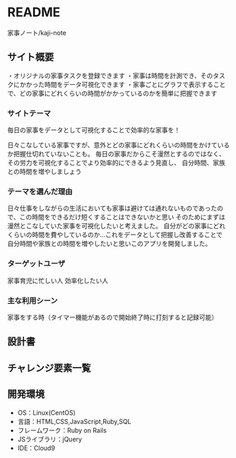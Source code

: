 # README

家事ノート/kaji-note
## サイト概要
・オリジナルの家事タスクを登録できます
・家事は時間を計測でき、そのタスクにかかった時間をデータ可視化できます
・家事ごとにグラフで表示することで、どの家事にどれくらいの時間がかかっているのかを簡単に把握できます

### サイトテーマ
毎日の家事をデータとして可視化することで効率的な家事を！

日々こなしている家事ですが、意外とどの家事にどれくらいの時間をかけているか把握仕切れていないことも。
毎日の家事だからこそ漫然とするのではなく、その労力を可視化することでより効率的にできるよう見直し、
自分時間、家族との時間を増やしましょう
### テーマを選んだ理由
日々仕事をしながらの生活においても家事は避けては通れないものであったので、この時間をできるだけ短くすることはできないかと思い
そのためにまずは漫然とこなしていた家事を可視化したいと考えました。
自分がどの家事にどれくらいの時間を費やしているのか…これをデータとして把握し改善することで
自分時間や家族との時間を増やしたいと思いこのアプリを開発しました。
### ターゲットユーザ
家事育児に忙しい人
効率化したい人


### 主な利用シーン
家事をする時（タイマー機能があるので開始終了時に打刻すると記録可能）

## 設計書


## チャレンジ要素一覧

## 開発環境
- OS：Linux(CentOS)
- 言語：HTML,CSS,JavaScript,Ruby,SQL
- フレームワーク：Ruby on Rails
- JSライブラリ：jQuery
- IDE：Cloud9
